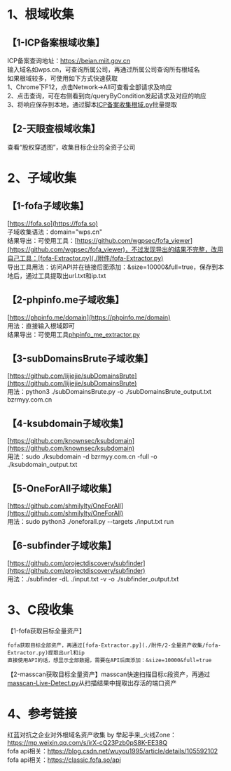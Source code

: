 # 1、根域收集
## 【1-ICP备案根域收集】
ICP备案查询地址：https://beian.miit.gov.cn  
输入域名如wps.cn，可查询所属公司，再通过所属公司查询所有根域名  
如果根域较多，可使用如下方式快速获取  
1、Chrome下F12，点击Network->All可查看全部请求及响应  
2、点击查询，可在右侧看到向/queryByCondition发起请求及对应的响应  
3、将响应保存到本地，通过脚本[ICP备案收集根域.py](./附件/ICP备案收集根域/ICP备案收集根域.py)批量提取  
## 【2-天眼查根域收集】
查看“股权穿透图”，收集目标企业的全资子公司  
# 2、子域收集
## 【1-fofa子域收集】
[https://fofa.so](https://fofa.so)  
子域收集语法：domain="wps.cn"  
结果导出：可使用工具：[https://github.com/wgpsec/fofa_viewer](https://github.com/wgpsec/fofa_viewer)，不过发现导出的结果不完整，改用自己工具：[fofa-Extractor.py](./附件/fofa-Extractor.py)  
导出工具用法：访问API并在链接后面添加：&size=10000&full=true，保存到本地后，通过工具提取出url.txt和ip.txt  
## 【2-phpinfo.me子域收集】
[https://phpinfo.me/domain](https://phpinfo.me/domain)  
用法：直接输入根域即可  
结果导出：可使用工具[phpinfo_me_extractor.py](./附件/phpinfo_me_extractor.py)  
## 【3-subDomainsBrute子域收集】
[https://github.com/lijiejie/subDomainsBrute](https://github.com/lijiejie/subDomainsBrute)  
用法：python3 ./subDomainsBrute.py -o ./subDomainsBrute_output.txt bzrmyy.com.cn  
## 【4-ksubdomain子域收集】
[https://github.com/knownsec/ksubdomain](https://github.com/knownsec/ksubdomain)  
用法：sudo ./ksubdomain -d bzrmyy.com.cn -full -o ./ksubdomain_output.txt  
## 【5-OneForAll子域收集】
[https://github.com/shmilylty/OneForAll](https://github.com/shmilylty/OneForAll)  
用法：sudo python3 ./oneforall.py --targets ./input.txt run  
## 【6-subfinder子域收集】
[https://github.com/projectdiscovery/subfinder](https://github.com/projectdiscovery/subfinder)  
用法：./subfinder -dL ./input.txt -v -o ./subfinder_output.txt  
# 3、C段收集
【1-fofa获取目标全量资产】
```
fofa获取目标全部资产，再通过[fofa-Extractor.py](./附件/2-全量资产收集/fofa-Extractor.py)提取出url和ip  
直接使用API的话，想显示全部数据，需要在API后面添加：&size=10000&full=true  
```
【2-masscan获取目标全量资产】masscan快速扫描目标c段资产，再通过[masscan-Live-Detect.py](./附件/2-全量资产收集/masscan-Live-Detect.py)从扫描结果中提取出存活的端口资产  

# 4、参考链接
红蓝对抗之企业对外根域名资产收集 by 举起手来_火线Zone：https://mp.weixin.qq.com/s/irX-cQ23Pzb0pS8K-EE38Q  
fofa api相关：https://blog.csdn.net/wuyou1995/article/details/105592102  
fofa api相关：https://classic.fofa.so/api  
